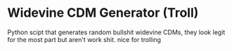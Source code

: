 # Widevine CDM Generator (Troll)

Python scipt that generates random bullshit widevine CDMs, they look legit for the most part but aren't work shit. nice for trolling
